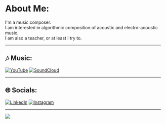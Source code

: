 # About Me:

I'm a music composer.<br>I am interested in algorithmic composition of acoustic and electro-acoustic music.<br>I am also a teacher, or at least I try to.

---

## 🎶 Music:

[![YouTube](https://img.shields.io/badge/YouTube-%23FF0000.svg?logo=YouTube&logoColor=white)](https://youtube.com/@https://www.youtube.com/c/FrancescoVitucciComposer)
[![SoundCloud](https://img.shields.io/badge/-SoundCloud-orange?logo=SoundCloud&logoColor=white)](https://soundcloud.com/francesco_vitucci)

---

## 🌐 Socials:

[![LinkedIn](https://img.shields.io/badge/LinkedIn-%230077B5.svg?logo=linkedin&logoColor=white)](https://linkedin.com/in/https://www.linkedin.com/in/francesco-vitucci/)
[![Instagram](https://img.shields.io/badge/Instagram-violet?style=flat&logo=instagram&link=https://www.instagram.com/fr.vitucci/?hl=it)](https://www.instagram.com/fr.vitucci/?hl=it)

---

[![](https://visitcount.itsvg.in/api?id=fv-c&icon=0&color=0)](https://visitcount.itsvg.in)
